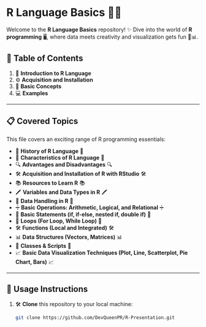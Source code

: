 # R Language Basics 🌟🐍

Welcome to the **R Language Basics** repository! ✨ Dive into the world of **R programming** 🖥️, where data meets creativity and visualization gets fun 🎨📊.

## 🚀 Table of Contents
1. 🎉 **Introduction to R Language**
2. ⚙️ **Acquisition and Installation**
3. 📖 **Basic Concepts**
4. 💻 **Examples**

---

## 📋 Covered Topics

This file covers an exciting range of R programming essentials:

- 📜 **History of R Language** 📜
- 🌟 **Characteristics of R Language** 🌟
- 🔍 **Advantages and Disadvantages** 🔍
- 🛠️ **Acquisition and Installation of R with RStudio** 🛠️
- 📚 **Resources to Learn R** 📚
- 🖍️ **Variables and Data Types in R** 🖍️
- 📂 **Data Handling in R** 📂
- ➗ **Basic Operations: Arithmetic, Logical, and Relational** ➗
- 🧠 **Basic Statements (if, if-else, nested if, double if)** 🧠
- 🔁 **Loops (For Loop, While Loop)** 🔁
- 🛠️ **Functions (Local and Integrated)** 🛠️
- 📊 **Data Structures (Vectors, Matrices)** 📊
- 💾 **Classes & Scripts** 💾
- 📈 **Basic Data Visualization Techniques (Plot, Line, Scatterplot, Pie Chart, Bars)** 📈

---

## 📂 Usage Instructions

1. 🛠️ **Clone** this repository to your local machine:
   ```bash
   git clone https://github.com/DevQueenPR/R-Presentation.git
